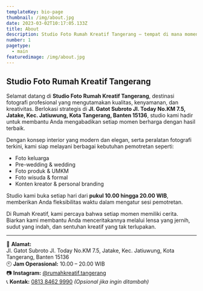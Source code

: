 ```yaml
---
templateKey: bio-page
thumbnail: /img/about.jpg
date: 2023-03-02T10:17:05.133Z
title: About
description: Studio Foto Rumah Kreatif Tangerang — tempat di mana momen menjadi kenangan abadi, dengan hasil foto berkualitas tinggi dan pelayanan terbaik.
number: 1
pagetype:
  - main
featuredimage: /img/about.jpg
---
```


## Studio Foto Rumah Kreatif Tangerang

Selamat datang di **Studio Foto Rumah Kreatif Tangerang**, destinasi fotografi profesional yang mengutamakan kualitas, kenyamanan, dan kreativitas. Berlokasi strategis di **Jl. Gatot Subroto Jl. Today No.KM 7.5, Jatake, Kec. Jatiuwung, Kota Tangerang, Banten 15136**, studio kami hadir untuk membantu Anda mengabadikan setiap momen berharga dengan hasil terbaik.

Dengan konsep interior yang modern dan elegan, serta peralatan fotografi terkini, kami siap melayani berbagai kebutuhan pemotretan seperti:

- Foto keluarga
- Pre-wedding & wedding
- Foto produk & UMKM
- Foto wisuda & formal
- Konten kreator & personal branding

Studio kami buka setiap hari dari **pukul 10.00 hingga 20.00 WIB**, memberikan Anda fleksibilitas waktu dalam mengatur sesi pemotretan.

Di Rumah Kreatif, kami percaya bahwa setiap momen memiliki cerita. Biarkan kami membantu Anda menceritakannya melalui lensa yang jernih, sudut yang indah, dan sentuhan kreatif yang tak terlupakan.

---

📍 **Alamat:**  
Jl. Gatot Subroto Jl. Today No.KM 7.5, Jatake, Kec. Jatiuwung, Kota Tangerang, Banten 15136  
🕙 **Jam Operasional:** 10.00 – 20.00 WIB  
📷 **Instagram:** [@rumahkreatif.tangerang](#)  
📞 **Kontak:** [0813 8462 9990](#) *(Opsional jika ingin ditambah)*



<a href="https://unsplash.com/@tomcrewceramics" target="_blank"></a>


